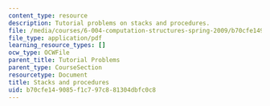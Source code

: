 ```yaml
---
content_type: resource
description: Tutorial problems on stacks and procedures.
file: /media/courses/6-004-computation-structures-spring-2009/b70cfe149085f1c797c881304dbfc0c8_MIT6_004s09_tutor13.pdf
file_type: application/pdf
learning_resource_types: []
ocw_type: OCWFile
parent_title: Tutorial Problems
parent_type: CourseSection
resourcetype: Document
title: Stacks and procedures
uid: b70cfe14-9085-f1c7-97c8-81304dbfc0c8
---
```

